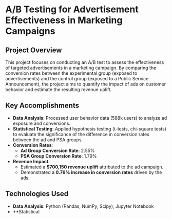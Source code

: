 # A/B Testing for Advertisement Effectiveness in Marketing Campaigns

## Project Overview
This project focuses on conducting an A/B test to assess the effectiveness of targeted advertisements in a marketing campaign. By comparing the conversion rates between the experimental group (exposed to advertisements) and the control group (exposed to a Public Service Announcement), the project aims to quantify the impact of ads on customer behavior and estimate the resulting revenue uplift.

## Key Accomplishments
- **Data Analysis**: Processed user behavior data (588k users) to analyze ad exposure and conversions.
- **Statistical Testing**: Applied hypothesis testing (t-tests, chi-square tests) to evaluate the significance of the difference in conversion rates between the ad and PSA groups.
- **Conversion Rates**:
  - **Ad Group Conversion Rate**: 2.55%
  - **PSA Group Conversion Rate**: 1.79%
- **Revenue Impact**:
  - Estimated a **$700,150 revenue uplift** attributed to the ad campaign.
  - Demonstrated a **0.76% increase in conversion rates** driven by the ads.

## Technologies Used
- **Data Analysis**: Python (Pandas, NumPy, Scipy), Jupyter Notebook
- **Statistical 
